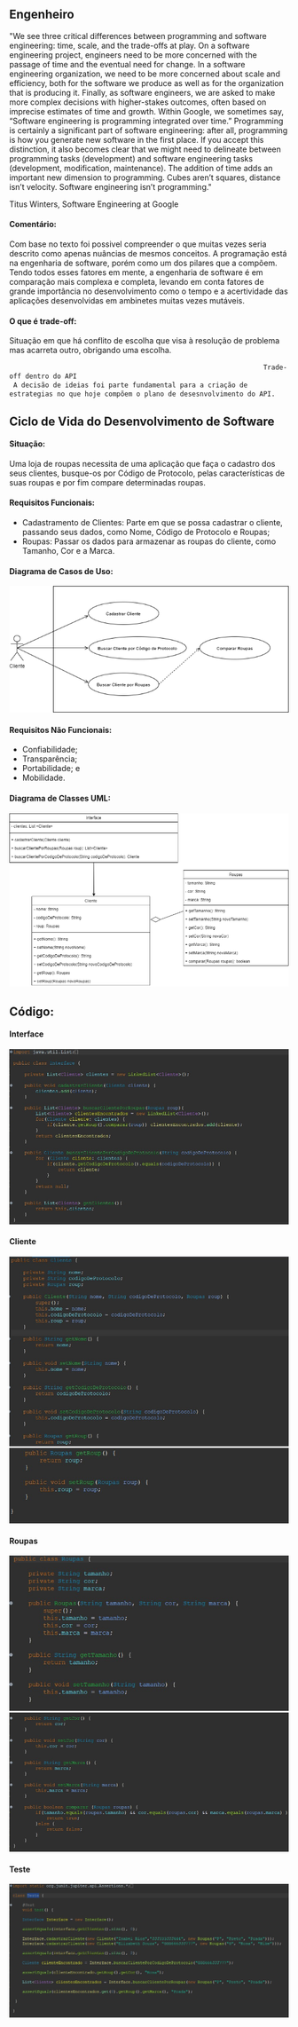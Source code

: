 <h2> Engenheiro </h2>

"We see three critical differences between programming and software engineering: time, scale, and the trade-offs at play. On a software engineering project, engineers
need to be more concerned with the passage of time and the eventual need for change. In a software engineering organization, we need to be more concerned about scale and
efficiency, both for the software we produce as well as for the organization that is producing it. Finally, as software engineers, we are asked to make more complex
decisions with higher-stakes outcomes, often based on imprecise estimates of time and growth. Within Google, we sometimes say, “Software engineering is programming 
integrated over time.” Programming is certainly a significant part of software engineering: after all, programming is how you generate new software in the first place. 
If you accept this distinction, it also becomes clear that we might need to delineate between programming tasks (development) and software engineering tasks (development,
modification, maintenance). The addition of time adds an important new dimension to programming. Cubes aren’t squares, distance isn’t velocity. Software engineering isn’t
programming."

Titus Winters, Software Engineering at Google

<h4>Comentário:</h4> Com base no texto foi possivel compreender o que muitas vezes seria descrito como apenas nuâncias de mesmos conceitos. A programação está na engenharia de software, porém como um dos pilares que a compõem. Tendo todos esses fatores em mente, a engenharia de software é em comparação mais complexa e completa, levando em conta fatores de grande importância no desenvolvimento como o tempo e a acertividade das aplicações desenvolvidas em ambinetes muitas vezes mutáveis.

<h4>O que é trade-off:</h4> Situação em que há conflito de escolha que visa à resolução de problema mas acarreta outro, obrigando uma escolha.


                                                                    Trade-off dentro do API
     A decisão de ideias foi parte fundamental para a criação de estrategias no que hoje compõem o plano de desesnvolvimento do API.

<h2> Ciclo de Vida do Desenvolvimento de Software </h2>

<h4> Situação: </h4> Uma loja de roupas necessita de uma aplicação que faça o cadastro dos seus clientes, busque-os por Código de Protocolo, pelas características de suas roupas e por fim compare determinadas roupas.
 
<h4> Requisitos Funcionais: </h4>

- Cadastramento de Clientes: Parte em que se possa cadastrar o cliente, passando seus dados, como Nome, Código de Protocolo e Roupas;
- Roupas: Passar os dados para armazenar as roupas do cliente, como Tamanho, Cor e a Marca.

<h4> Diagrama de Casos de Uso: </h4>

<img src = "Imagens/diagramadecasosdeuso.png">

<h4>Requisitos Não Funcionais:</h4>

- Confiabilidade;
- Transparência;
- Portabilidade; e
- Mobilidade.

<h4>Diagrama de Classes UML:</h4>

<img src = "Imagens/diagramadeclasses.png">


<h2>Código:</h2>

<h4>Interface</h4>
<img src = "Imagens/interface .jpg">
<h4>Cliente</h4>
<img src = "Imagens/clientep1.jpg">
<img src = "Imagens/clientep2.jpg">
<h4>Roupas</h4>
<img src = "Imagens/roupasp1.jpg">
<img src = "Imagens/roupasp2.jpg">
<h4>Teste</h4>
<img src = "Imagens/teste.jpg">
